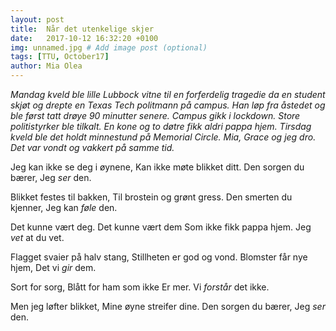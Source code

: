 ```yaml
---
layout: post
title:  Når det utenkelige skjer
date:   2017-10-12 16:32:20 +0100
img: unnamed.jpg # Add image post (optional)
tags: [TTU, October17]
author: Mia Olea 
---
```

*Mandag kveld ble lille Lubbock vitne til en forferdelig tragedie da en student skjøt og drepte en Texas Tech politmann på campus. Han løp fra åstedet og ble først tatt drøye 90 minutter senere. Campus gikk i lockdown. Store politistyrker ble tilkalt. En kone og to døtre fikk aldri pappa hjem. Tirsdag kveld ble det holdt minnestund på Memorial Circle. Mia, Grace og jeg dro. Det var vondt og vakkert på samme tid.*

Jeg kan ikke se deg i øynene,
Kan ikke møte blikket ditt.
Den sorgen du bærer,
Jeg *ser* den. 

Blikket festes til bakken,
Til brostein og grønt gress.
Den smerten du kjenner,
Jeg kan *føle* den.

Det kunne vært deg.
Det kunne vært dem
Som ikke fikk pappa hjem.
Jeg *vet* at du vet.

Flagget svaier på halv stang,
Stillheten er god og vond.
Blomster får nye hjem,
Det vi *gir* dem.

Sort for sorg,
Blått for ham som ikke
Er mer.
Vi *forstår* det ikke.

Men jeg løfter blikket,
Mine øyne streifer dine.
Den sorgen du bærer,
Jeg *ser* den.
